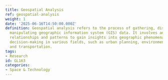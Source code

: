 ```yaml
---
title: Geospatial Analysis
ref: geospatial-analysis
weight: 1
date: '2025-06-16T14:50:00.000Z'
definition: Geospatial analysis refers to the process of gathering, displaying, and
  manipulating geographic information system (GIS) data. It involves analyzing spatial
  relationships and patterns to gain insights into geographic phenomena and support
  decision-making in various fields, such as urban planning, environmental management,
  and transportation.
tags:
- Research
id: GL163
categories:
- Space & Technology
---
```


